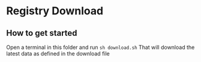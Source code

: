 

# Registry Download

## How to get started

Open a terminal in this folder and run `sh download.sh`
That will download the latest data as defined in the download file